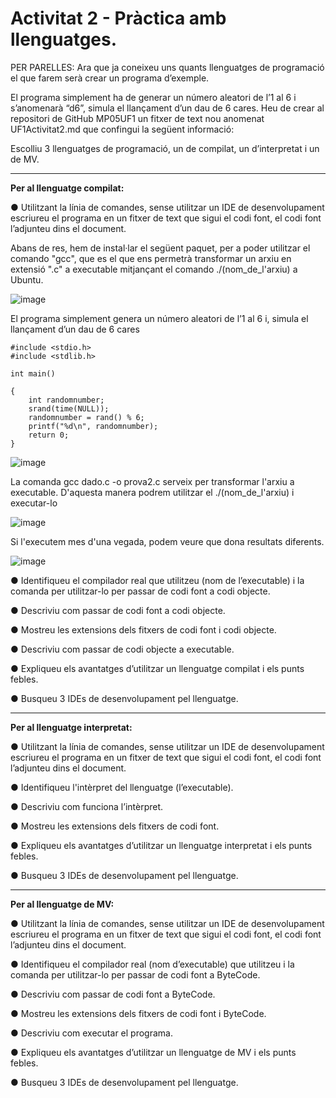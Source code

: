 # **Activitat 2 - Pràctica amb llenguatges.**

PER PARELLES:
Ara que ja coneixeu uns quants llenguatges de programació el que farem serà
crear un programa d’exemple.  

El programa simplement ha de generar un número aleatori de l’1 al 6 i
s’anomenarà “d6”, simula el llançament d’un dau de 6 cares. 
Heu de crear al repositori de GitHub MP05UF1 un fitxer de text nou anomenat
UF1Activitat2.md que confingui la següent informació: 

Escolliu 3 llenguatges de programació, un de compilat, un d’interpretat i un de MV. 


---
**Per al llenguatge compilat:**

● Utilitzant la línia de comandes, sense utilitzar un IDE de desenvolupament  
escriureu el programa en un fitxer de text que sigui el codi font, el codi font 
l’adjunteu dins el document.    

Abans de res, hem de instal·lar el següent paquet, per a poder utilitzar el comando "gcc", que es el que ens permetrà transformar un arxiu en extensió ".c" a executable mitjançant el comando ./(nom_de_l'arxiu) a Ubuntu. 

  ![image](https://user-images.githubusercontent.com/113585897/194006531-4a53f241-13ff-487b-a149-15e41f7b7168.png)      



El programa simplement genera un número aleatori de l’1 al 6 i, simula el llançament d’un dau de 6 cares  
```
#include <stdio.h>
#include <stdlib.h>

int main()

{
    int randomnumber;
    srand(time(NULL));
    randomnumber = rand() % 6;
    printf("%d\n", randomnumber);
    return 0;
}
```

  ![image](https://user-images.githubusercontent.com/113585897/194005594-2839c610-5947-4af5-83f7-fe6fd06b823e.png)  

La comanda gcc dado.c -o prova2.c serveix per transformar l'arxiu a executable. D'aquesta manera podrem utilitzar el ./(nom_de_l'arxiu) i executar-lo 

  ![image](https://user-images.githubusercontent.com/113585897/194005507-4c9f0de7-c0cf-4f1a-ba04-8194e4348bf4.png)  

Si l'executem mes d'una vegada, podem veure que dona resultats diferents. 

  ![image](https://user-images.githubusercontent.com/113585897/194005840-380ab257-262e-4f06-baa3-c4e928946617.png)  

● Identifiqueu el compilador real que utilitzeu (nom de l’executable) i la
comanda per utilitzar-lo per passar de codi font a codi objecte.  

● Descriviu com passar de codi font a codi objecte. 

● Mostreu les extensions dels fitxers de codi font i codi objecte.  

● Descriviu com passar de codi objecte a executable.  

● Expliqueu els avantatges d’utilitzar un llenguatge compilat i els punts febles. 

● Busqueu 3 IDEs de desenvolupament pel llenguatge.   

---
**Per al llenguatge interpretat:**

● Utilitzant la línia de comandes, sense utilitzar un IDE de desenvolupament
escriureu el programa en un fitxer de text que sigui el codi font, el codi font
l’adjunteu dins el document.  

● Identifiqueu l'intèrpret del llenguatge (l’executable). 

● Descriviu com funciona l’intèrpret. 

● Mostreu les extensions dels fitxers de codi font. 

● Expliqueu els avantatges d’utilitzar un llenguatge interpretat i els punts febles.  

● Busqueu 3 IDEs de desenvolupament pel llenguatge. 

---
**Per al llenguatge de MV:**  

● Utilitzant la línia de comandes, sense utilitzar un IDE de desenvolupament  
escriureu el programa en un fitxer de text que sigui el codi font, el codi font 
l’adjunteu dins el document.  

● Identifiqueu el compilador real (nom d’executable) que utilitzeu i la comanda 
per utilitzar-lo per passar de codi font a ByteCode.  

● Descriviu com passar de codi font a ByteCode. 

● Mostreu les extensions dels fitxers de codi font i ByteCode.  

● Descriviu com executar el programa. 

● Expliqueu els avantatges d’utilitzar un llenguatge de MV i els punts febles.  

● Busqueu 3 IDEs de desenvolupament pel llenguatge.   


